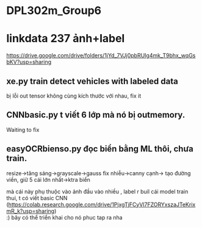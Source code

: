 # DPL302m_Group6
# linkdata 237 ảnh+label
https://drive.google.com/drive/folders/1jYd_7VJj0pbRUIg4mk_T9bhx_wqGsbKV?usp=sharing

## xe.py train detect vehicles with labeled data
bị lỗi out tensor không cùng kích thước với nhau, fix it

## CNNbasic.py t viết 6 lớp mà nó bị outmemory. 
Waiting to fix

## easyOCRbienso.py đọc biển bằng ML thôi, chưa train. 
resize->tăng sáng->grayscale->gauss fix nhiễu->canny cạnh-> tạo đường viền, giữ 5 cái lớn nhất->ktra biển

mà cái này phụ thuộc vào ảnh đầu vào nhiều , label r buil cái model train thui, t có viết basic CNN (https://colab.research.google.com/drive/1PjxgTjFCyVl7FZORYxszaJTeKrixmR_k?usp=sharing)   
:) bây có thể triển khai cho nó phuc tap ra nha
